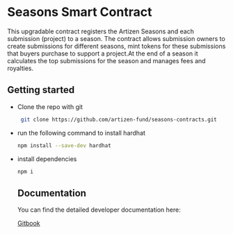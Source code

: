 # Seasons Smart Contract

This upgradable contract registers the Artizen Seasons and each submission (project) to a season. The contract allows submission owners to create submissions for different seasons, mint tokens for these submissions that buyers purchase to support a project.At the end of a season it calculates the top submissions for the season and manages fees and royalties.

## Getting started

- Clone the repo with git

  ```bash
   git clone https://github.com/artizen-fund/seasons-contracts.git
  ```

- run the following command to install hardhat

  ```bash
  npm install --save-dev hardhat
  ```

- install dependencies

  ```bash
  npm i
  ```

  ## Documentation

  You can find the detailed developer documentation here:

  [Gitbook](https://artizen-fund.gitbook.io/artizen-fund/)
